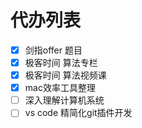 # 代办列表

- [x] 剑指offer 题目  
- [x] 极客时间 算法专栏  
- [x] 极客时间 算法视频课  
- [x] mac效率工具整理  
- [ ] 深入理解计算机系统  
- [ ] vs code 精简化git插件开发